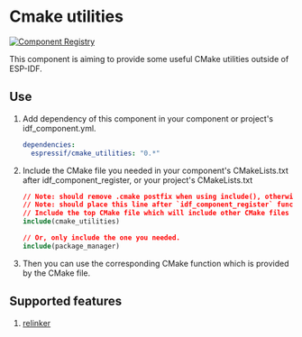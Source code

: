 # Cmake utilities

[![Component Registry](https://components.espressif.com/components/espressif/cmake_utilities/badge.svg)](https://components.espressif.com/components/espressif/cmake_utilities)

This component is aiming to provide some useful CMake utilities outside of ESP-IDF.

## Use

1. Add dependency of this component in your component or project's idf_component.yml.

    ```yml
    dependencies:
      espressif/cmake_utilities: "0.*"
    ```

2. Include the CMake file you needed in your component's CMakeLists.txt after idf_component_register, or your project's CMakeLists.txt

    ```cmake
    // Note: should remove .cmake postfix when using include(), otherwise the requested file will not found
    // Note: should place this line after `idf_component_register` function
    // Include the top CMake file which will include other CMake files
    include(cmake_utilities)

    // Or, only include the one you needed.
    include(package_manager)
    ```

3. Then you can use the corresponding CMake function which is provided by the CMake file.

## Supported features

1. [relinker](https://github.com/espressif/esp-iot-solution/blob/master/tools/cmake_utilities/docs/relinker.md)
